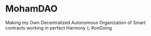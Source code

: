 # MohamDAO
Making my Own Decentralized Autonomous Organization of Smart contracts working in perfect Harmony (; #onGoing
